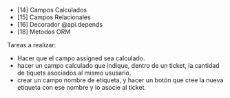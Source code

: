 - [14] Campos Calculados
- [15] Campos Relacionales
- [16] Decorador @api.depends
- [18] Metodos ORM

Tareas a realizar:
- Hacer que el campo assigned sea calculado.
- hacer un campo calculado que indique, dentro de un ticket, la cantidad de tiquets asociados al mismo ususario.
- crear un campo nombre de etiqueta, y hacer un botón que cree la nueva etiqueta con ese nombre y lo asocie al ticket.
